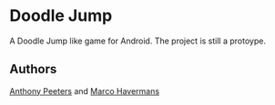 # Doodle Jump
A Doodle Jump like game for Android. The project is still a protoype.

## Authors
[Anthony Peeters](https://github.com/zaveion) and [Marco Havermans](https://github.com/markieo1)





